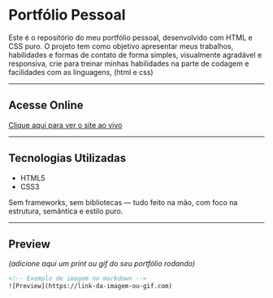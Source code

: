 # Portfólio Pessoal

Este é o repositório do meu portfólio pessoal, desenvolvido com HTML e CSS puro. O projeto tem como objetivo apresentar meus trabalhos, habilidades e formas de contato de forma simples, visualmente agradável e responsiva, crie para treinar minhas habilidades na parte de codagem e facilidades com as linguagens, (html e css)


---

##  Acesse Online

 [Clique aqui para ver o site ao vivo](https://gleison888.github.io/meu-portifolio9/)

---

##  Tecnologias Utilizadas

- HTML5
- CSS3

Sem frameworks, sem bibliotecas — tudo feito na mão, com foco na estrutura, semântica e estilo puro.

---

##  Preview

*(adicione aqui um print ou gif do seu portfólio rodando)*

```html
<!-- Exemplo de imagem no markdown -->
![Preview](https://link-da-imagem-ou-gif.com)
